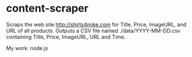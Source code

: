 # content-scraper

Scraps the web site http://shirts4mike.com for Title, Price, ImageURL, and URL of all products.
Outputs a CSV file named ./data/YYYY-MM-DD.csv containing Title, Price, ImageURL, URL and Time.

My work: node.js
